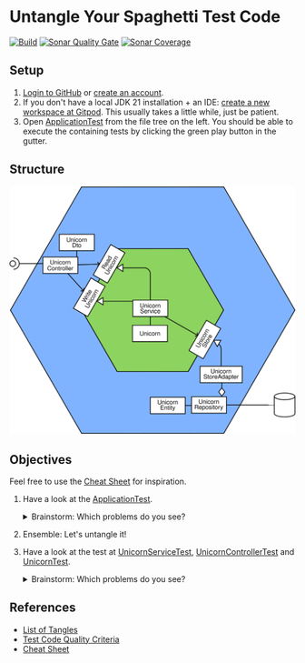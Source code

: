 # Untangle Your Spaghetti Test Code

[![Build](https://github.com/mkutz/untangle-your-spaghetti-test-code/actions/workflows/build.yml/badge.svg)](https://github.com/mkutz/untangle-your-spaghetti-test-code/actions/workflows/build.yml)
[![Sonar Quality Gate](https://img.shields.io/sonar/quality_gate/mkutz_untangle-your-spaghetti-test-code?server=https%3A%2F%2Fsonarcloud.io)](https://sonarcloud.io/dashboard?id=mkutz_untangle-your-spaghetti-test-code)
[![Sonar Coverage](https://img.shields.io/sonar/coverage/mkutz_untangle-your-spaghetti-test-code?server=http%3A%2F%2Fsonarcloud.io)](https://sonarcloud.io/dashboard?id=mkutz_untangle-your-spaghetti-test-code)


## Setup

1. [Login to GitHub](https://github.com/login) or [create an account](https://github.com/join).
2. If you don't have a local JDK 21 installation + an IDE:
   [create a new workspace at Gitpod](https://gitpod.io/#https://github.com/mkutz/untangle-your-spaghetti-test-code).
   This usually takes a little while, just be patient.
3. Open [ApplicationTest] from the file tree on the left. You should be able to execute the containing tests by clicking the green play button in the gutter.

## Structure

![Structure](structure.svg)


## Objectives

Feel free to use the [Cheat Sheet] for inspiration.

1. Have a look at the [ApplicationTest].

   <details><summary>Brainstorm: Which problems do you see?</summary>

   - Do you understand **what's being tested**?
   - Is there a proper **arrange, act, assert structure** in the test cases?
   - Are the **names of test cases and variables** consistent?\
     Does it help to understand implications of failures?\
     Does it help to find the corresponding code?
   - Do you understand **how the test works technically**?
   - Do you see **where the test data is coming from**?
   - Which **code duplications** do you find?\
     How would you reduce them?
   - Are the [Test Code Quality Criteria](TESTCODE_QUALITY_CRITERIA.md) applied?

   </details>

2. Ensemble: Let's untangle it!

3. Have a look at the test at [UnicornServiceTest], [UnicornControllerTest] and [UnicornTest].

   <details><summary>Brainstorm: Which problems do you see?</summary>

   - Which **layer of the testing pyramid** is this test on?\
     Is the layer appropriate for the test cases?
     Can we move tests here?

     </details>

## References

- [List of Tangles](TANGLES.md)
- [Test Code Quality Criteria](TESTCODE_QUALITY_CRITERIA.md)
- [Cheat Sheet]

[ApplicationTest]: <src/test/java/com/agiletestingdays/untangletestcode/unicornservice/ApplicationTest.java>
[UnicornControllerTest]: <src/test/java/com/agiletestingdays/untangletestcode/unicornservice/unicorn/UnicornControllerTest.java>
[UnicornServiceTest]: <src/test/java/com/agiletestingdays/untangletestcode/unicornservice/unicorn/UnicornServiceTest.java>
[UnicornTest]: <src/test/java/com/agiletestingdays/untangletestcode/unicornservice/unicorn/UnicornTest.java>
[data.sql]: <src/test/resources/data.sql>
[Cheat Sheet]: <cheat-sheet.pdf>
[Baeldung on Instancio]: <https://www.baeldung.com/java-test-data-instancio>
[Instancio]: <https://www.instancio.org/>
